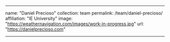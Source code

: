---

name: "Daniel Precioso"
collection: team
permalink: /team/daniel-precioso/
affiliation: "IE University"
image: "https://weathernavigation.com/images/work-in-progress.jpg"
url: "https://danielprecioso.com"

---